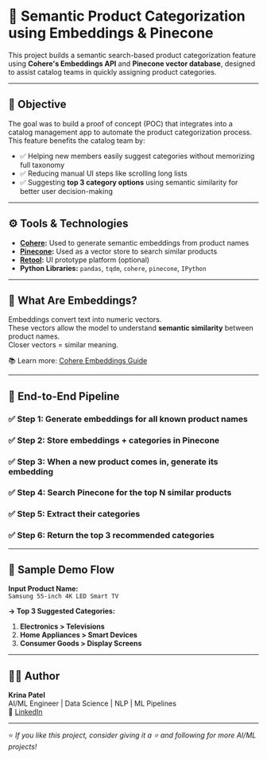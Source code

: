 # 🧠 Semantic Product Categorization using Embeddings & Pinecone

This project builds a semantic search-based product categorization feature using **Cohere's Embeddings API** and **Pinecone vector database**, designed to assist catalog teams in quickly assigning product categories.

---

## 🎯 Objective

The goal was to build a proof of concept (POC) that integrates into a catalog management app to automate the product categorization process.  
This feature benefits the catalog team by:

- ✅ Helping new members easily suggest categories without memorizing full taxonomy  
- ✅ Reducing manual UI steps like scrolling long lists  
- ✅ Suggesting **top 3 category options** using semantic similarity for better user decision-making  

---

## ⚙️ Tools & Technologies

- **[Cohere](https://cohere.com/):** Used to generate semantic embeddings from product names  
- **[Pinecone](https://www.pinecone.io/):** Used as a vector store to search similar products  
- **[Retool](https://retool.com/):** UI prototype platform (optional)  
- **Python Libraries:** `pandas`, `tqdm`, `cohere`, `pinecone`, `IPython`  

---

## 🧬 What Are Embeddings?

Embeddings convert text into numeric vectors.  
These vectors allow the model to understand **semantic similarity** between product names.  
Closer vectors = similar meaning.

📚 Learn more: [Cohere Embeddings Guide](https://docs.cohere.com/docs/embeddings)

---

## 🔁 End-to-End Pipeline

### ✅ Step 1: Generate embeddings for all known product names  
### ✅ Step 2: Store embeddings + categories in Pinecone  
### ✅ Step 3: When a new product comes in, generate its embedding  
### ✅ Step 4: Search Pinecone for the **top N similar products**  
### ✅ Step 5: Extract their categories  
### ✅ Step 6: Return the **top 3 recommended categories**  

---
## 🧪 Sample Demo Flow

**Input Product Name:**  
`Samsung 55-inch 4K LED Smart TV`

**→ Top 3 Suggested Categories:**
1. **Electronics > Televisions**  
2. **Home Appliances > Smart Devices**  
3. **Consumer Goods > Display Screens**

---

## 👩‍💻 Author

**Krina Patel**  
AI/ML Engineer | Data Science | NLP | ML Pipelines  
💼 [LinkedIn](https://www.linkedin.com/in/krinap08/)  


---

⭐ *If you like this project, consider giving it a ⭐ and following for more AI/ML projects!*
